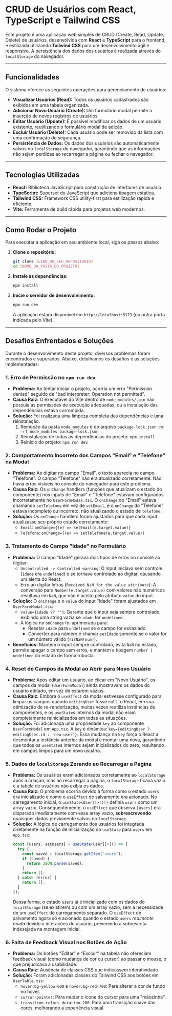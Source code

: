 # CRUD de Usuários com React, TypeScript e Tailwind CSS

Este projeto é uma aplicação web simples de CRUD (Create, Read, Update, Delete) de usuários, desenvolvida com **React** e **TypeScript** para o frontend, e estilizada utilizando **Tailwind CSS** para um desenvolvimento ágil e responsivo. A persistência dos dados dos usuários é realizada através do `localStorage` do navegador.

---

## Funcionalidades

O sistema oferece as seguintes operações para gerenciamento de usuários:

* **Visualizar Usuários (Read):** Todos os usuários cadastrados são exibidos em uma tabela organizada.
* **Adicionar Novo Usuário (Create):** Um formulário modal permite a inserção de novos registros de usuários.
* **Editar Usuário (Update):** É possível modificar os dados de um usuário existente, reutilizando o formulário modal de adição.
* **Excluir Usuário (Delete):** Cada usuário pode ser removido da lista com uma confirmação de segurança.
* **Persistência de Dados:** Os dados dos usuários são automaticamente salvos no `localStorage` do navegador, garantindo que as informações não sejam perdidas ao recarregar a página ou fechar o navegador.

---

## Tecnologias Utilizadas

* **React:** Biblioteca JavaScript para construção de interfaces de usuário.
* **TypeScript:** Superset do JavaScript que adiciona tipagem estática.
* **Tailwind CSS:** Framework CSS utility-first para estilização rápida e eficiente.
* **Vite:** Ferramenta de build rápida para projetos web modernos.

---

## Como Rodar o Projeto

Para executar a aplicação em seu ambiente local, siga os passos abaixo:

1.  **Clone o repositório:**
    ```bash
    git clone [LINK_DO_SEU_REPOSITORIO]
    cd [NOME_DA_PASTA_DO_PROJETO]
    ```

2.  **Instale as dependências:**
    ```bash
    npm install
    ```

3.  **Inicie o servidor de desenvolvimento:**
    ```bash
    npm run dev
    ```

    A aplicação estará disponível em `http://localhost:5173` (ou outra porta indicada pelo Vite).

---

## Desafios Enfrentados e Soluções

Durante o desenvolvimento deste projeto, diversos problemas foram encontrados e superados. Abaixo, detalhamos os desafios e as soluções implementadas:

### 1. Erro de Permissão no `npm run dev`

* **Problema:** Ao tentar iniciar o projeto, ocorria um erro "Permission denied" seguido de "bad interpreter: Operation not permitted".
* **Causa Raiz:** O executável do Vite dentro de `node_modules/.bin` não possuía as permissões de execução adequadas, ou a instalação das dependências estava corrompida.
* **Solução:** Foi realizada uma limpeza completa das dependências e uma reinstalação.
    1.  Remoção da pasta `node_modules` e do arquivo `package-lock.json`: `rm -rf node_modules package-lock.json`
    2.  Reinstalação de todas as dependências do projeto: `npm install`
    3.  Reinício do projeto: `npm run dev`

### 2. Comportamento Incorreto dos Campos "Email" e "Telefone" na Modal

* **Problema:** Ao digitar no campo "Email", o texto aparecia no campo "Telefone". O campo "Telefone" não era atualizado corretamente. Não havia erros visíveis no console do navegador para este problema.
* **Causa Raiz:** Os `onChange` handlers (funções que atualizam o estado do componente) nos inputs de "Email" e "Telefone" estavam configurados incorretamente no `UserFormModal.tsx`. O `onChange` do "Email" estava chamando `setTelefone` em vez de `setEmail`, e o `onChange` do "Telefone" estava incompleto ou incorreto, não atualizando o estado de `telefone`.
* **Solução:** Os `onChange` handlers foram ajustados para que cada input atualizasse seu próprio estado corretamente:
    * `Email`: `onChange={(e) => setEmail(e.target.value)}`
    * `Telefone`: `onChange={(e) => setTelefone(e.target.value)}`

### 3. Tratamento do Campo "Idade" no Formulário

* **Problema:** O campo "Idade" gerava dois tipos de erros no console ao digitar:
    * `Uncontrolled -> Controlled warning`: O input iniciava sem controle (`idade` era `undefined`) e se tornava controlado ao digitar, causando um alerta do React.
    * Erro ao digitar letras (`Received NaN for the value attribute`): A conversão para `Number(e.target.value)` com valores não numéricos resultava em `NaN`, que não é aceito pelo atributo `value` do input.
* **Solução:** O `onChange` e o `value` do input "Idade" foram ajustados em `UserFormModal.tsx`:
    * `value={idade ?? ""}`: Garante que o input seja sempre controlado, exibindo uma string vazia se `idade` for `undefined`.
    * A lógica no `onChange` foi aprimorada para:
        * Resetar `idade` para `undefined` se o campo for esvaziado.
        * Converter para número e chamar `setIdade` somente se o valor for um número válido (`!isNaN(num)`).
* **Benefícios:** Mantém o input sempre controlado, evita `NaN` no estado, permite apagar o campo sem erros, e mantém a tipagem `number | undefined` do estado de forma robusta.

### 4. Reset de Campos da Modal ao Abrir para Novo Usuário

* **Problema:** Após editar um usuário, ao clicar em "Novo Usuário", os campos da modal (`UserFormModal`) ainda mostravam os dados do usuário editado, em vez de estarem vazios.
* **Causa Raiz:** Embora o `useEffect` da modal estivesse configurado para limpar os campos quando `editingUser` fosse `null`, o React, em sua otimização de re-renderização, muitas vezes reutiliza instâncias de componentes, e os `useState`s internos da modal não eram completamente reinicializados em todas as situações.
* **Solução:** Foi adicionada uma propriedade `key` ao componente `UserFormModal` em `App.tsx`. A `key` é dinâmica: `key={editingUser ? editingUser.id : 'new-user'}`. Essa mudança na `key` força o React a desmontar a instância anterior da modal e montar uma nova, garantindo que todos os `useState`s internos sejam inicializados do zero, resultando em campos limpos para um novo usuário.

### 5. Dados do `localStorage` Zerando ao Recarregar a Página

* **Problema:** Os usuários eram adicionados corretamente ao `localStorage` após a criação, mas ao recarregar a página, o `localStorage` ficava vazio e a tabela de usuários não exibia os dados.
* **Causa Raiz:** O problema ocorria devido à forma como o estado `users` era inicializado e como o `useEffect` de salvamento era acionado. No carregamento inicial, o `useState<User[]>([])` definia `users` como um array vazio. Consequentemente, o `useEffect` que observa `[users]` era disparado imediatamente com esse array vazio, **sobrescrevendo** quaisquer dados previamente salvos no `localStorage`.
* **Solução:** A lógica de carregamento dos usuários foi integrada diretamente na função de inicialização do `useState` para `users` em `App.tsx`:
    ```typescript
    const [users, setUsers] = useState<User[]>(() => {
      try {
        const saved = localStorage.getItem("users");
        if (saved) {
          return JSON.parse(saved);
        }
        return [];
      } catch (error) {
        return [];
      }
    });
    ```
    Dessa forma, o estado `users` já é inicializado com os dados do `localStorage` (se existirem) ou com um array vazio, sem a necessidade de um `useEffect` de carregamento separado. O `useEffect` de salvamento agora só é acionado quando o estado `users` *realmente muda* devido a interações do usuário, prevenindo a sobrescrita indesejada na montagem inicial.

### 6. Falta de Feedback Visual nos Botões de Ação

* **Problema:** Os botões "Editar" e "Excluir" na tabela não ofereciam feedback visual (como mudança de cor ou cursor) ao passar o mouse, o que prejudicava a usabilidade.
* **Causa Raiz:** Ausência de classes CSS que indicassem interatividade.
* **Solução:** Foram adicionadas classes do Tailwind CSS aos botões em `UserTable.tsx`:
    * `hover:bg-yellow-600` e `hover:bg-red-700`: Para alterar a cor de fundo no hover.
    * `cursor-pointer`: Para mudar o ícone do cursor para uma "mãozinha".
    * `transition-colors duration-200`: Para uma transição suave das cores, melhorando a experiência visual.